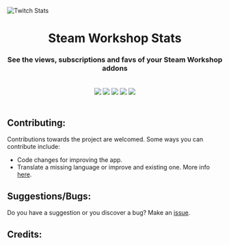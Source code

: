 ![Twitch Stats](https://repository-images.githubusercontent.com/289227137/bab81a80-7abc-11eb-8c63-37afc324cb8b)
<h1 align="center">Steam Workshop Stats</h1>
<h3 align="center">See the views, subscriptions and favs of your Steam Workshop addons</h3>
<div align="center" style="padding-top: 20px; padding-bottom: 20px">
    <img src="https://img.shields.io/github/stars/thejaviertc/steam-workshop-stats" />
    <img src="https://img.shields.io/github/v/release/thejaviertc/steam-workshop-stats" />
    <img src="https://img.shields.io/github/license/thejaviertc/steam-workshop-stats" />
    <img src="https://img.shields.io/github/commit-activity/m/thejaviertc/steam-workshop-stats" />
    <img src="https://github.com/thejaviertc/steam-workshop-stats/actions/workflows/cicd.yml/badge.svg" />
</div>

## Contributing:

Contributions towards the project are welcomed. Some ways you can contribute include:
* Code changes for improving the app.
* Translate a missing language or improve and existing one.
More info [here](https://github.com/thejaviertc/steam-workshop-stats/blob/main/CONTRIBUTING.md).

## Suggestions/Bugs:

Do you have a suggestion or you discover a bug? Make an [issue](https://github.com/thejaviertc/steam-workshop-stats/issues/new).

## Credits: